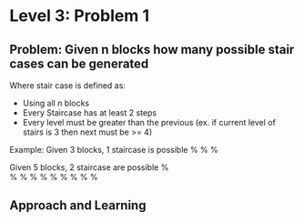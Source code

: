 # Level 3: Problem 1 #

## Problem: Given n blocks how many possible stair cases can be generated ##
Where stair case is defined as:
- Using all n blocks
- Every Staircase has at least 2 steps
- Every level must be greater than the previous (ex. if current level of stairs is 3 then next must be >= 4)

Example:
Given 3 blocks, 1 staircase is possible
%
% %

Given 5 blocks, 2 staircase are possible
%       
%       %
%       % %
% %     % %

## Approach and Learning ##
